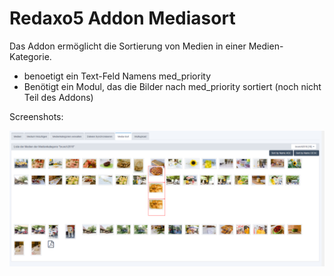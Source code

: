 # Redaxo5 Addon Mediasort

Das Addon ermöglicht die Sortierung von Medien in einer Medien-Kategorie. 

- benoetigt ein Text-Feld Namens med\_priority
- Benötigt ein Modul, das die Bilder nach med\_priority sortiert (noch nicht Teil des Addons)

Screenshots:

![Drag and drop to sort](/assets/mediasort_drag_drop.png?raw=true "Sort images by Drag & Drop")
